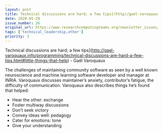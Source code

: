 ```yaml
---
layout: post
title: Technical discussions are hard; a few tips](http//gael-varoquaux.info/programming/technical-discussions-are-hard-a-few-tips.html#little-things-that-help) - Gaël Varoquaux
date: 2020-05-29
issue_number: 26
original_url: https://www.researchcomputingteams.org/newsletter_issues/0026
tags: ['technical_leadership,other']
priority: 3
---
```


<!-- markdownlint-disable MD033 -->
<!-- markdownlint-disable MD041 -->
<!-- markdownlint-disable MD049 -->

Technical discussions are hard; a few tips](http://gael-varoquaux.info/programming/technical-discussions-are-hard-a-few-tips.html#little-things-that-help) - Gaël Varoquaux

The challenges of maintaining community software as seen by a well known neuroscience and machine learning software developer and manager at INRIA.  Varoquaux discusses maintainer’s anxiety, contributor’s fatigue, the difficulty of communication.  Varoquaux also describes things he’s found that helped:

* Hear the other: exchange
* Foster multiway discussions
* Don’t seek victory
* Convey ideas well: pedagogy
* Cater for emotions: tone
* Give your understanding
